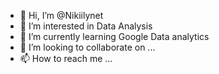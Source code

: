 - 👋 Hi, I’m @Nikiilynet
- 👀 I’m interested in Data Analysis
- 🌱 I’m currently learning Google Data analytics 
- 💞️ I’m looking to collaborate on ...
- 📫 How to reach me ...

<!---
Nikiilynet/Nikiilynet is a ✨ special ✨ repository because its `README.md` (this file) appears on your GitHub profile.
You can click the Preview link to take a look at your changes.
--->
